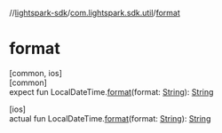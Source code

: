 //[lightspark-sdk](../../index.md)/[com.lightspark.sdk.util](index.md)/[format](format.md)

# format

[common, ios]\
[common]\
expect fun LocalDateTime.[format](format.md)(format: [String](https://kotlinlang.org/api/latest/jvm/stdlib/kotlin/-string/index.html)): [String](https://kotlinlang.org/api/latest/jvm/stdlib/kotlin/-string/index.html)

[ios]\
actual fun LocalDateTime.[format](format.md)(format: [String](https://kotlinlang.org/api/latest/jvm/stdlib/kotlin/-string/index.html)): [String](https://kotlinlang.org/api/latest/jvm/stdlib/kotlin/-string/index.html)
